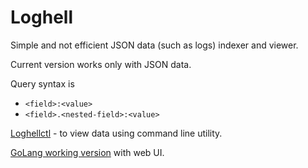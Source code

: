 # Loghell

Simple and not efficient JSON data (such as logs) indexer and viewer.

Current version works only with JSON data.

Query syntax is

- `<field>:<value>`
- `<field>.<nested-field>:<value>`

[Loghellctl](./loghellctl/README.md) - to view data using command line utility.

[GoLang working version](https://github.com/lavrd/loghell/tree/v1.0.0) with web UI.

